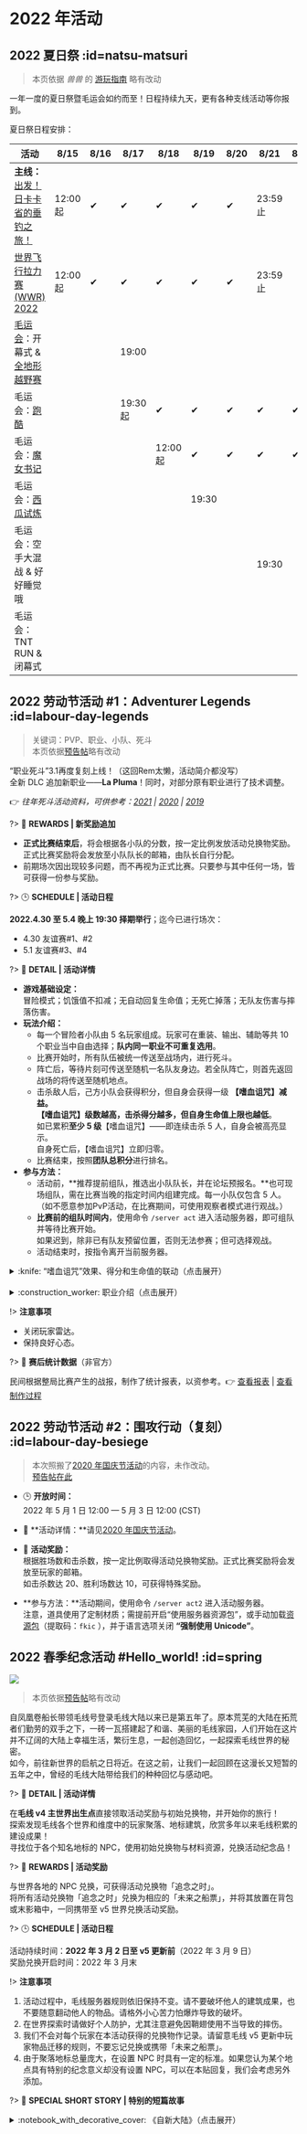 # 2022 年活动

## 2022 夏日祭 :id=natsu-matsuri

> 本页依据 *兽兽* 的 [游玩指南](https://community.craft.moe/d/2475-2021) 略有改动

一年一度的夏日祭暨毛运会如约而至！日程持续九天，更有各种支线活动等你报到。  

夏日祭日程安排：

| 活动 | 8/15 | 8/16 | 8/17 | 8/18 | 8/19 | 8/20 | 8/21 | 8/22 | 8/23 |
|-|-|-|-|-|-|-|-|-|-|
| **主线：**[出发！日卡卡省的垂钓之旅！](https://community.craft.moe/d/3004) | 12:00起 | ✔ | ✔ | ✔ | ✔ | ✔ | 23:59止 |||
| [世界飞行拉力赛 (WWR) 2022](nfs/fields#wwr2022) | 12:00起 | ✔ | ✔ | ✔ | ✔ | ✔ | 23:59止 |||
| [毛运会](https://community.craft.moe/d/2990)：开幕式 & [全地形越野赛](https://community.craft.moe/d/3003) ||| 19:00 |||||||
| 毛运会：[跑酷](https://community.craft.moe/d/3010) ||| 19:30起 | ✔ | ✔ | ✔ | ✔ | ✔ | 23:59止 |
| 毛运会：[魔女书记](https://community.craft.moe/d/3011) |||| 12:00起 | ✔ | ✔ | ✔ | ✔ | 23:00止 |
| 毛运会：[西瓜试炼](https://community.craft.moe/d/3006) ||||| 19:30 |||||
| 毛运会：空手大混战 & 好好睡觉哦 ||||||| 19:30 |||
| 毛运会：TNT RUN & 闭幕式 ||||||||| 19:30 |

## 2022 劳动节活动 #1：Adventurer Legends :id=labour-day-legends

> 关键词：PVP、职业、小队、死斗  
本页依据[预告帖](https://community.craft.moe/d/2895-20221adventurer-legends)略有改动

“职业死斗”<span class="nw-spoiler">3.1</span>再度复刻上线！（这回Rem太懒，活动简介都没写）  
全新 DLC 追加新职业——**La Pluma**！同时，对部分原有职业进行了技术调整。

:point_right: *往年死斗活动资料，可供参考：[2021](legacy/activities/2021#labour-day ':target=_blank') | [2020](legacy/activities/2020#labour-day ':target=_blank') | [2019](legacy/activities/2019#labour-day ':target=_blank')*  

?> :gift: **REWARDS | 新奖励追加**

- **正式比赛结束后**，将会根据各小队的分数，按一定比例发放活动兑换物奖励。正式比赛奖励将会发放至小队队长的邮箱，由队长自行分配。
- 前期场次因出现较多问题，而不再视为正式比赛。只要参与其中任何一场，皆可获得一份参与奖励。

?> :clock3: **SCHEDULE | 活动日程**

**2022.4.30 至 5.4 晚上 19:30 择期举行**；迄今已进行场次：
- 4.30 友谊赛#1、#2
- 5.1 友谊赛#3、#4

?> :game_die: **DETAIL | 活动详情**

- **游戏基础设定：**  
冒险模式；饥饿值不扣减；无自动回复生命值；无死亡掉落；无队友伤害与摔落伤害。
- **玩法介绍：**
  + 每一个冒险者小队由 5 名玩家组成。玩家可在重装、输出、辅助等共 10 个职业当中自由选择；**队内同一职业不可重复选用**。
  + 比赛开始时，所有队伍被统一传送至战场内，进行死斗。
  + 阵亡后，等待片刻可传送至随机一名队友身边。若全队阵亡，则首先返回战场的将传送至随机地点。
  + 击杀敌人后，己方小队会获得积分，但自身会获得一级 **【嗜血诅咒】**减益。  
【嗜血诅咒】级数越高，击杀得分越多，但自身**生命值上限也越低**。  
如已累积**至少 5 级**【嗜血诅咒】——即连续击杀 5 人，自身会被高亮显示。  
自身死亡后，【嗜血诅咒】立即归零。
  + 比赛结束，按照**团队总积分**进行排名。
- **参与方法：**
  + 活动前，**推荐提前组队，推选出小队队长，并在论坛预报名。**也可现场组队，需在比赛当晚的指定时间内组建完成。每一小队仅包含 5 人。  
  （如不愿意参加PvP活动，在比赛期间，可使用观察者模式进行观战。）
  + **比赛前的组队时间内**，使用命令 `/server act` 进入活动服务器，即可组队并等待比赛开始。  
  如果迟到，除非已有队友预留位置，否则无法参赛；但可选择观战。
  + 活动结束时，按指令离开当前服务器。

<details>
<summary>:knife: “嗜血诅咒”效果、得分和生命值的联动（点击展开）</summary>

| 连杀数 | :heart: | 杀敌得分 |
|-|-|-|
| 刚复活时 | 40 | 1 |
| ★ | 38 | 1 |
| ★★ | 36 | 1 |
| ★★★ | 34 | 2 |
| ★★★★ | 30 | 2 |
| <span class="nw-important">★ x5</span> | 26 | 2 |
| <span class="nw-important">★ x6</span> | 20 | 3 |
| <span class="nw-important">★ x7</span> | 14 | 3 |
| <span class="nw-important">★ x8</span> | 10 | 4 |
| <span class="nw-important">★ x9</span> | 8 | 4 |
| <span class="nw-important">★ x10</span> | 6 | 5 |
| <span class="nw-important">★ x11</span> | 4 | 5 |
| <span class="nw-important">★ x12</span> | 3 | ? |

</details>
<br />
<details>
<summary>:construction_worker: 职业介绍（点击展开）</summary>

| 职业 | 属性 | 武器与伤害 | 被动技能 | 主技能 | 终极技能 |
|-|-|-|-|-|-|
| **瓦瑞尔·巨象** | 重装 | 喵的末路 (4) | ①<span class="nw-explain" title="每隔15秒，下一次攻击为自己恢复8点生命值">复苏之风</span><br />②<span class="nw-explain" title="武器持有能量时，额外获得伤害提升和减伤效果（攻击与受伤会消耗能量）">护盾喷涌</span> | ①<span class="nw-explain" title="（右键）跳跃并造成6点伤害【CD:8s】">战争践踏</span><br />②<span class="nw-explain" title="（潜行）自身无法攻击和行动，持续恢复生命值和能量，并为附近队友提供伤害减免">铁壳防御</span> | <span class="nw-explain" title="发射小型黑洞，聚集周围敌人到目标位置，持续5秒">重力喷涌</span> |
| **帕拉丁·吉塔** | 重装 | 圣剑 (4) | ①<span class="nw-explain" title="攻击大幅降低敌人的移动速度">震慑气场</span><br />②<span class="nw-explain" title="每一次攻击为周围20格内的友方治疗1点生命值">领袖气场</span> | ①<span class="nw-explain" title="（右键）对前方敌人造成6点伤害并拉向自己【CD:8s】">圣光束缚</span><br />②<span class="nw-explain" title="（潜行）给予一名队友持续8秒的临时护盾【CD:12s】">圣光庇佑\*</span> | <span class="nw-explain" title="治疗效果翻倍，给予周围20格内的所有友军移速和护盾，持续15s">圣光普照</span> |
| **格拉迪·φ特** | 重装 | 角斗士的终幕礼 (5) | ①<span class="nw-explain" title="连续攻击造成1.5倍伤害">压制</span><br />②<span class="nw-explain" title="攻击敌人时获得抗性提升">体质增强</span> | ①<span class="nw-explain" title="（右键）释放震荡波直线前进，造成8点伤害【CD:6s】">雄狮之牙</span><br />②<span class="nw-explain" title="（潜行）开启：攻击造成点燃和减速效果，但自身移动速度降低；关闭：提升移动速度">烈焰光环</span> | <span class="nw-explain" title="开启后，攻击造成范围伤害，且每次攻击恢复自身生命值，持续15s">决斗</span> |
| **阿彻·全藏** | 输出 | 翡翠之弩 (6)\*<br /><sup>（远程）</sup> | ①<span class="nw-explain" title="攻击命中头部、疾跑时命中，皆造成150%伤害，可叠加">正中靶心\*</span><br />②<span class="nw-explain" title="箭矢可穿透目标">一箭双卷卷</span><br />③<span class="nw-explain" title="箭矢命中后会返还；使用主技能可获得2支箭矢">无限弹药</span> | ①<span class="nw-explain" title="（左键）3秒内的攻击命中后造成小范围爆炸，造成8点伤害【CD:12s】">爆炸箭矢</span><br />②<span class="nw-explain" title="（潜行）向前进行一段位移【CD:10s】">健步如飞</span> | <span class="nw-explain" title="每次攻击释放一发追踪箭，额外造成3点伤害，持续15秒">扫射</span> |
| **杜姆·费斯特·鲁旦** | 输出 | <span class="nw-explain" title="（左键）发射环状子弹，造成3点伤害【CD:1s】【AMMO:3】">末日拳套 (3)</span><br /><sup>（远程）</sup> | ①<span class="nw-explain" title="命中敌人周期性获得4点护盾">最佳防守</span><br />②应激反应<sup>（见右）</sup> | ①<span class="nw-explain" title="（右键）向下前方跳跃，并造成8点伤害【CD:10s】">裂地拳\*</span><br />②<span class="nw-explain" title="（潜行）对前方敌人造成6点伤害并向上跃起，短暂滞空【CD:8s】">上勾拳</span><br />③<span class="nw-explain" title="（冲刺）受伤后的短时间内，向前冲刺造成4点伤害【CD:5s】">应激反应</span> | <span class="nw-explain" title="原地起飞并落地，对周围敌人造成12点伤害">毁天灭地</span> |
| **阿萨辛·拜格欸** | 输出 | 猎杀者匕首 (5) | ①<span class="nw-explain" title="脱离战斗2秒后进入隐身状态">遁入阴影</span><br />②<span class="nw-explain" title="击杀敌人后刷新全部技能冷却时间">蜻蜓点水</span><br />③<span class="nw-explain" title="背刺敌人时造成的伤害提升50%">趁虚而入</span> | ①<span class="nw-explain" title="（右键）向前挥砍造成3点伤害并使敌人中毒，持续5s【CD:8s】">淬毒</span><br />②<span class="nw-explain" title="（潜行）传送至目标身旁，并对目标敌人造成7点伤害【CD:16s】">怨鬼扑杀</span> | <span class="nw-explain" title="宣判一名敌方单位，持续5秒，期间无敌。5s内对方生命值一旦少于10点，即被击杀。5s后若对方仍存活，则献祭自身">断魂仪式\*</span> |
| **玛吉·麦迪文** | 输出 | 埃提耶什 (6)<br /><sup>（远程）</sup> | <span class="nw-explain" title="技能命中后，如3s内再次命中，则攻击力提升50%并恢复4点生命值">神秘攻击</span> | ①<span class="nw-explain" title="（右键）发射奥术裂隙对沿途敌人造成6点伤害，如果击中则缩短冷却时间5s【CD:6s】">奥术裂隙</span><br />②<span class="nw-explain" title="（左键）制造一组传送门，传送到指定目标，6秒内再次使用回到原地【CD:18s】">传送门</span><br />③<span class="nw-explain" title="（潜行）免疫所有伤害——受到伤害恢复生命值，持续3秒【CD:16s】">意志之力</span> | <span class="nw-explain" title="攻击造成3s束缚，持续15s">魔网封印</span> |
| **La Pluma**\* | 输出 | 羽毛笔 (2-8) | ①<span class="nw-explain" title="向前挥砍，攻击造成吸血">收割者</span><br />②<span class="nw-explain" title="每次攻击、或每过10秒为武器充能，能量越高则伤害越高">渐入佳境</span> | ①<span class="nw-explain" title="（右键）消耗能量向前突进，对起始位置和目标位置各造成一次伤害【CD:2s】">高速切割</span><br />②<span class="nw-explain" title="10秒内不间断恢复武器能量【CD:60s】">蓄意</span> | <span class="nw-explain" title="若受到致命伤，立即重生；持续3秒">涅槃</span> |
| **腐竹·不倦麒麟** | 辅助 | <span class="nw-explain" title="（左键）对指定位置的敌人造成3点伤害【CD:2s】">光明权杖 (3)</span><br /><sup>（远程）</sup> | <span class="nw-explain" title="生命值缓慢自动恢复">守护光环</span> | ①<span class="nw-explain" title="（右键）恢复指定位置的友军4点生命值【CD:1s】">治疗术</span><br />②<span class="nw-explain" title="（潜行）投掷一个治疗球造成10点伤害，并在4s内持续治疗所有玩家【CD:12s】">治疗之球</span> | <span class="nw-explain" title="开启后获得移速和跳跃提升，攻击提升100%，持续15s">女武神</span> |
| **刀客塔·诺娜** | 辅助 | <span class="nw-explain" title="（左键）发射练习用弹药，造成1点伤害【CD:1s】">PRTS 代理作战终端 (1)</span><br /><sup>（远程）</sup> | ①<span class="nw-explain" title="攻击造成小幅击退效果">别把它放进来！</span><br />②<span class="nw-explain" title="攻击造成“易伤”减益，持续3秒">莫得理智</span> | ①<span class="nw-explain" title="（左键）对面前敌人造成8点伤害，并失去4点生命值【CD:8s】">手撕</span><br />②<span class="nw-explain" title="（右键）投掷药剂治疗前方小范围所有友方4点生命值【CD:2s】">应急理智小样</span><br />③<span class="nw-explain" title="（潜行）一段时间内持续恢复周围20格的友方8点生命值【CD:12s】">应急理智合剂</span> | <span class="nw-explain" title="强化一名队友，令其攻击提升100%，并获得50%减伤，持续15s">应急理智顶液</span> |

_\* 新增或有改动_

</details>

!> **注意事项**

+ 关闭玩家雷达。
+ 保持良好心态。

?> :file_folder: **赛后统计数据**（非官方）

民间根据整局比赛产生的战报，制作了统计报表，以资参考。:point_right: [查看报表](https://docs.qq.com/sheet/DV1R5T25LRXBkWmhE) | [查看制作过程](https://gitee.com/bersella-ai/python-test-5)


## 2022 劳动节活动 #2：围攻行动（复刻） :id=labour-day-besiege

> 本次照搬了[2020 年国庆节活动](legacy/activities/2020.md#national-day-besiege)的内容，未作改动。  
[预告帖在此](https://community.craft.moe/d/2898-20222siegegame-2020reboot2020)

- :clock3: **开放时间：**  
  2022 年 5 月 1 日 12:00 — 5 月 3 日 12:00 (CST)
- :game_die: **活动详情：**请见[2020 年国庆节活动](legacy/activities/2020.md#national-day-besiege)。
- :gift: **活动奖励：**  
  根据胜场数和击杀数，按一定比例取得活动兑换物奖励。正式比赛奖励将会发放至玩家的邮箱。  
  如击杀数达 20、胜利场数达 10，可获得特殊奖励。


- **参与方法：**活动期间，使用命令 `/server act2` 进入活动服务器。  
  注意，道具使用了定制材质；需提前开启“使用服务器资源包”，或手动加载[资源包](https://pan.baidu.com/s/1j3FmjaIME2Vwez37dJVh9Q)（提取码：`fkic` ），并于语言选项关闭 **“强制使用 Unicode”**。

## 2022 春季纪念活动 #Hello_world! :id=spring

![](https://global.cdn.mikupics.cn/2022/03/01/6c165f521d3d5.png)

> 本页依据[预告帖](https://community.craft.moe/d/2782)略有改动

自凤凰卷船长带领毛线号登录毛线大陆以来已是第五年了。原本荒芜的大陆在拓荒者们勤劳的双手之下，一砖一瓦搭建起了和谐、美丽的毛线家园，人们开始在这片并不辽阔的大陆上幸福生活，繁衍生息，一起创造回忆，一起探索毛线世界的秘密。  
如今，前往新世界的启航之日将近。在这之前，让我们一起回顾在这漫长又短暂的五年之中，曾经的毛线大陆带给我们的种种回忆与感动吧。

?> :game_die: **DETAIL | 活动详情**

在**毛线 v4 主世界出生点**直接领取活动奖励与初始兑换物，并开始你的旅行！  
探索发现毛线各个世界和维度中的玩家聚落、地标建筑，欣赏多年以来毛线积累的建设成果！  
寻找位于各个知名地标的 NPC，使用初始兑换物与材料资源，兑换活动纪念品！

?> :gift: **REWARDS | 活动奖励**

与世界各地的 NPC 兑换，可获得活动兑换物「追念之时」。  
将所有活动兑换物「追念之时」兑换为相应的「未来之船票」，并将其放置在背包或末影箱中，一同携带至 v5 世界兑换活动奖励。

?> :clock3: **SCHEDULE | 活动日程**

活动持续时间：**2022 年 3 月 2 日至 v5 更新前**（2022 年 3 月 9 日）  
奖励兑换开启时间：2022 年 3 月末

!> **注意事项**

1. 活动过程中，毛线服务器规则依旧保持不变。请不要破坏他人的建筑成果，也不要随意翻动他人的物品。请格外小心苦力怕爆炸导致的破坏。
1. 在世界探索时请做好个人防护，尤其注意避免因鞘翅使用不当导致的摔伤。
1. 我们不会对每个玩家在本活动获得的兑换物作记录。请留意毛线 v5 更新中玩家物品迁移的规则，不要忘记兑换或携带「未来之船票」。
1. 由于聚落地标总量庞大，在设置 NPC 时具有一定的标准。如果您认为某个地点具有特别的纪念意义却没有设置 NPC，可以在本贴回复，我们会考虑另外添加。

?> :sunrise: **SPECIAL SHORT STORY | 特别的短篇故事**

<details>
<summary>:notebook_with_decorative_cover: 《自新大陆》（点击展开）</summary>

> 消息没过几天，就已经传遍了毛线大陆的大街小巷。  
> “什么？凤凰卷要带我们离开毛线大陆？”  
> "不可能吧！他怎么敢啊！他不知道毛线的那些势力吗？他这样做会死无葬身之地的。"  
> "你傻啊，毛线是他的地盘，他想去哪就去哪儿，难道还怕那些人不成。"  
> "不行！我得阻止他！他要带走我们，我们也绝对不能同意，毛线是我们共同创立的家园，岂容他一个人随意践踏？"  
> "没错，毛线是我们共同的家园，是我们的根！我绝对不允许他随意将我们带到其他大陆上！"  
> "毛线百姓们，我们要团结，一致抵制凤凰卷的侵略！"  
> "没错！凤凰卷要带着我们去其他大陆，我们不同意！"  
> "绝对不同意！"  
> ..................  
> ......  
> 毛线平民们纷纷响应，要阻止凤凰卷。  
> 这一次，凤凰卷没有选择沉默，而是站出来公布了自己此番的计划，并且告诉大家，只要愿意一同随凤凰卷前往新大陆，便可获得丰厚的奖励和资源。  
> 对于这个提议，毛线的平民们都表示怀疑，认为是一个骗局，他们不可能如此轻易就被骗到新大陆。  
> 然而，当凤凰卷把这份决定公布到毛线的官方网站后，整个毛线大陆沸腾了。  
> "什么？真的可以获得这种丰厚的奖励？"  
> "真的吗？那我也去，反正现在我是无业游民！"  
> "我也去！我也要去，我也要去！"  
> "我也要去！"  
> 
> 毛线的平民们疯狂了。  
> 虽然这些人平时很少接触网络，但他们对于新的社交媒体和网络游戏还是十分了解的，所以当听说可以获得这么丰厚的奖励时，大家纷纷表示自己要去，不管是真是假，先去了才知道，万一真的有这么好的东西呢？  
> 这一刻，大家对于凤凰卷的信心瞬间爆棚。  
> 凤凰卷也不愧是凤凰卷，一招釜底抽薪，果断的将毛线大陆的人们给骗的服服帖帖。
> 
> 自那时起，毛线大陆的人们无一不期待着凤凰卷带领大家启航的那一天。  
> 在这段日子中，凤凰卷也是非常忙碌的，为了安排好大陆的各处的工厂和店铺，还要组织一次又一次的宣传推广活动，还有就是和毛线各大势力进行联系，希望他们派出强者和他一同前往新大陆。  
> 为了能够达到目标，凤凰卷还专门制造了一艘毛线大陆史上最大的超级商船。这艘毛线大陆上最豪华的超级商船，足以承载一个星球上的物资运输。  
> 看着商船缓缓驶向港口时候，毛线的人们一阵阵兴奋，他们心想，这下哪怕自己有再多的家产，也可以轻松带去新大陆。  
> 但在临近启航之日，凤凰卷接下来的决定出乎了所有人的意料。  
> “所有随船队前往新大陆的人们，只可以携带一个随身背包的纪念品，不可以携带任何金钱和物资！”  
> "什么？为什么这样？我可是打算带着整座岛屿的财富前去的！"  
> "就是就是！我也早就把是全部的行李都打包好了！"  
> "我也打包好了！"  
> "明明商船那么大，为什么不让我们带！"  
> "我也是！"  
> "......"  
> 凤凰卷的这句话，瞬间引发了平民们的愤怒，他们纷纷大声抗议，表示自己的委屈和不满。  
> "各位，我已经把话说的很清楚了。商船上不允许携带太重量级的物质。如果你们有谁不想去，现在就退出，我不勉强！"  
> 凤凰卷冷冷道："当然，我不会强迫大家跟着我们一起去。如果你们不想去，留在毛线大陆也可以。不过我要提醒你们，毛线大陆的空间很快就要被关闭了，到时候你们会和这片大陆一起，永远的消失在这个宇宙！"  
> "什么？"  
> "真的假的啊？"  
> "关闭空间通道是什么意思？难道这个宇宙马上就要毁灭了吗？"  
> "我也不知道！"  
> "......"  
> 毛线大陆的民众们一个个议论纷纷，表示自己不相信凤凰卷所说的话，也不相信他所说的话。  
> "好了，既然大家都不相信我所说的，那我就不废话了！请你们自己好好考虑一下吧！"  
> 凤凰卷丢下这句话，转身离开了。  
> "唉......这可怎么办？"  
> "凤凰卷所说的都是真的吗？"  
> "我们不要在这里等死了。凤凰卷不是说不让携带任何金银珠宝嘛！那就带一点衣服吧！"  
> "对！对！我们带衣服！"  
> "带一些吃的！"  
> "......"  
> 毛线大陆的人们都纷纷议论了起来，不知道该怎么办才好。  
> 凤凰卷说的话是真是假暂且不谈，但是如果不按照他的规则来，那他真的会关闭空间的。到那个时候，不仅他们无法离开这里，甚至还会因为失去了与外界的联系而导致生命的终结。想到这里，所有都默默的听从了凤凰卷的决定。  
> 这一切都是凤凰卷在暗中操控的，为的就是能够将所有的人骗到新大陆上去。  
> 
> 第二天清晨，这支庞大的船队便从毛线大陆的南方出发了。他们乘坐着超级商船，向着新大陆驶去，沿途的景色十分漂亮，而且这些船只都是毛线大陆上最顶尖的科技造船厂生产的最先进的船只，就算是到了新大陆上也是十分耀眼的存在。  
> 这样一支船队，就像是一颗冉冉升起的旭日一般，耀眼夺目。  
> 这支船队浩浩荡荡的在海洋上航行了两个月，终于抵达了新大陆。这片大陆和其他地方完全不一样，这里是一个充满未知神秘的大陆，没有人知道这里是什么地方，更没有人知道这里有什么危险……
> 
> （powered by 彩云小梦）

</details>
